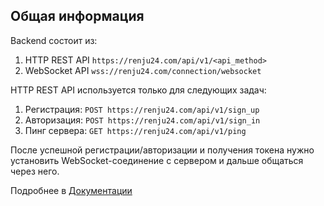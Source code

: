 ## Общая информация
Backend состоит из:
1. HTTP REST API ```https://renju24.com/api/v1/<api_method>```
2. WebSocket API ```wss://renju24.com/connection/websocket```

HTTP REST API используется только для следующих задач:
1. Регистрация: ```POST https://renju24.com/api/v1/sign_up```
2. Авторизация: ```POST https://renju24.com/api/v1/sign_in```
3. Пинг сервера: ```GET https://renju24.com/api/v1/ping```

После успешной регистрации/авторизации и получения токена нужно установить WebSocket-соединение с сервером и дальше общаться через него.

Подробнее в [Документации](https://github.com/renju24/backend/wiki)
